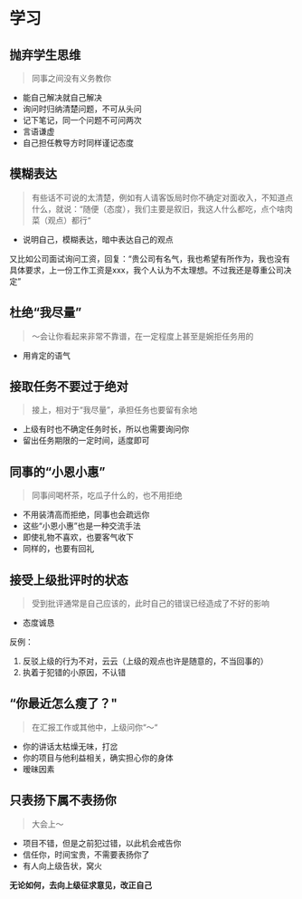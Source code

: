# 学习

## 抛弃学生思维

> 同事之间没有义务教你

- 能自己解决就自己解决
- 询问时归纳清楚问题，不可从头问
- 记下笔记，同一个问题不可问两次
- 言语谦虚
- 自己担任教导方时同样谨记态度



## 模糊表达

> 有些话不可说的太清楚，例如有人请客饭局时你不确定对面收入，不知道点什么，就说：“随便（态度），我们主要是叙旧，我这人什么都吃，点个啥肉菜（观点）都行“

- 说明自己，模糊表达，暗中表达自己的观点

又比如公司面试询问工资，回复：“贵公司有名气，我也希望有所作为，我也没有具体要求，上一份工作工资是xxx，我个人认为不太理想。不过我还是尊重公司决定”





## 杜绝“我尽量”

> ～会让你看起来非常不靠谱，在一定程度上甚至是婉拒任务用的

- 用肯定的语气



## 接取任务不要过于绝对

> 接上，相对于“我尽量”，承担任务也要留有余地

- 上级有时也不确定任务时长，所以也需要询问你
- 留出任务期限的一定时间，适度即可





## 同事的“小恩小惠”

> 同事间喝杯茶，吃瓜子什么的，也不用拒绝

- 不用装清高而拒绝，同事也会疏远你
- 这些“小恩小惠”也是一种交流手法
- 即使礼物不喜欢，也要客气收下
- 同样的，也要有回礼







## 接受上级批评时的状态

> 受到批评通常是自己应该的，此时自己的错误已经造成了不好的影响

- 态度诚恳



反例：

1. 反驳上级的行为不对，云云（上级的观点也许是随意的，不当回事的）
2. 执着于犯错的小原因，不认错





## “你最近怎么瘦了？"

> 在汇报工作或其他中，上级问你“～“

- 你的讲话太枯燥无味，打岔
- 你的项目与他利益相关，确实担心你的身体
- 暧昧因素





## 只表扬下属不表扬你

> 大会上～

- 项目不错，但是之前犯过错，以此机会戒告你
- 信任你，时间宝贵，不需要表扬你了
- 有人向上级告状，窝火

**无论如何，去向上级征求意见，改正自己**